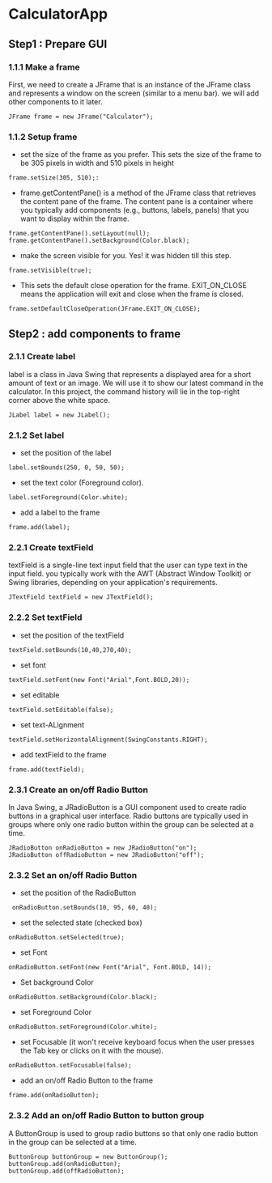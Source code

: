 # CalculatorApp
## Step1 : Prepare GUI
### 1.1.1 Make a frame
First, we need to create a JFrame that is an instance of the JFrame class and represents a window on the screen (similar to a menu bar). we will add other components to it later.
```
JFrame frame = new JFrame("Calculator");
```
### 1.1.2 Setup frame
- set the size of the frame as you prefer. This sets the size of the frame to be 305 pixels in width and 510 pixels in height
```
frame.setSize(305, 510);:
```
- frame.getContentPane() is a method of the JFrame class that retrieves the content pane of the frame. The content pane is a container where you typically add components (e.g., buttons, labels, panels) that you want to display within the frame.
```
frame.getContentPane().setLayout(null);
frame.getContentPane().setBackground(Color.black);
```
- make the screen visible for you. Yes! it was hidden till this step.
```
frame.setVisible(true);
```
- This sets the default close operation for the frame. EXIT_ON_CLOSE means the application will exit and close when the frame is closed.
```
frame.setDefaultCloseOperation(JFrame.EXIT_ON_CLOSE);
```
## Step2 : add components to frame
### 2.1.1 Create label
label is a class in Java Swing that represents a displayed area for a short amount of text or an image. We will use it to show our latest command in the calculator. In this project, the command history will lie in the top-right corner above the white space.
```
JLabel label = new JLabel();
```
### 2.1.2 Set label
- set the position of the label
```
label.setBounds(250, 0, 50, 50);
```
- set the text color (Foreground color).
```
label.setForeground(Color.white);
```
- add a label to the frame
```
frame.add(label);
```
### 2.2.1 Create textField
textField is a single-line text input field that the user can type text in the input field. you typically work with the AWT (Abstract Window Toolkit) or Swing libraries, depending on your application's requirements.
```
JTextField textField = new JTextField();
```
### 2.2.2 Set textField
- set the position of the textField
```
textField.setBounds(10,40,270,40);
```
- set font
```
textField.setFont(new Font("Arial",Font.BOLD,20));
```
- set editable
```
textField.setEditable(false);
```
- set text-ALignment
```
textField.setHorizontalAlignment(SwingConstants.RIGHT);
```
- add textField to the frame
```
frame.add(textField);
```
### 2.3.1 Create an on/off Radio Button
In Java Swing, a JRadioButton is a GUI component used to create radio buttons in a graphical user interface. Radio buttons are typically used in groups where only one radio button within the group can be selected at a time.
```
JRadioButton onRadioButton = new JRadioButton("on");
JRadioButton offRadioButton = new JRadioButton("off");
```
### 2.3.2 Set an on/off Radio Button
- set the position of the RadioButton
```
 onRadioButton.setBounds(10, 95, 60, 40);
```
- set the selected state (checked box)
```
onRadioButton.setSelected(true);
```
- set Font
```
onRadioButton.setFont(new Font("Arial", Font.BOLD, 14));
```
- Set background Color
```
onRadioButton.setBackground(Color.black);
```
- set Foreground Color
```
onRadioButton.setForeground(Color.white);
```
- set Focusable (it won't receive keyboard focus when the user presses the Tab key or clicks on it with the mouse).
```
onRadioButton.setFocusable(false);
```
- add an on/off Radio Button to the frame
```
frame.add(onRadioButton);
```
### 2.3.2 Add an on/off Radio Button to button group
A ButtonGroup is used to group radio buttons so that only one radio button in the group can be selected at a time.
```
ButtonGroup buttonGroup = new ButtonGroup();
buttonGroup.add(onRadioButton);
buttonGroup.add(offRadioButton);
```
